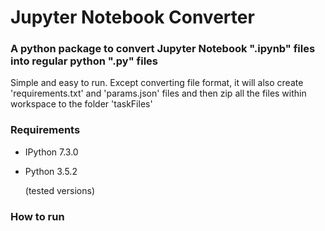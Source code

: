 # Jupyter Notebook Converter 


### A python package to convert Jupyter Notebook ".ipynb" files into regular python ".py" files

Simple and easy to run. Except converting file format, 
it will also create 'requirements.txt' and 'params.json' files 
and then zip all the files within workspace to the folder 'taskFiles'

### Requirements
- IPython 7.3.0 
- Python 3.5.2

  (tested versions)

### How to run
```


